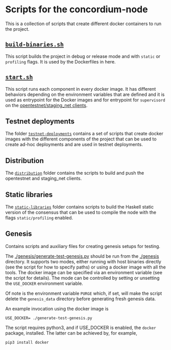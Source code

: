# Scripts for the concordium-node

This is a collection of scripts that create different docker
containers to run the project.

## [`build-binaries.sh`](./build-binaries.sh)

This script builds the project in debug or release mode and with `static` or
`profiling` flags. It is used by the Dockerfiles in here.

## [`start.sh`](./start.sh)

This script runs each component in every docker image. It has different behaviors
depending on the environment variables that are defined and it is used as entrypoint
for the Docker images and for entrypoint for `supervisord` on the [opentestnet/staging_net clients](./distribution).

## Testnet deployments

The folder [`testnet-deployments`](./testnet-deployments) contains a set of scripts that create docker
images with the different components of the project that can be used to create
ad-hoc deployments and are used in testnet deployments.

## Distribution

The [`distribution`](./distribution) folder contains the scripts to build and push the opentestnet and staging_net clients.

## Static libraries

The [`static-libraries`](./static-libraries) folder contains scripts to build the Haskell static version of
the consensus that can be used to compile the node with the flags `static/profiling` enabled.

## Genesis

Contains scripts and auxiliary files for creating genesis setups for testing.

The [./genesis/generate-test-genesis.py](./genesis/generate-test-genesis.py)
should be run from the [./genesis](./genesis/) directory. It supports two modes,
either running with host binaries directly (see the script for how to specify
paths) or using a docker image with all the tools. The docker image can be
specified via an environment variable (see the script for details). The mode can
be controlled by setting or unsetting the `USE_DOCKER` environment variable.

Of note is the environment variable `PURGE` which, if set, will make the script
delete the `genesis_data` directory before generating fresh genesis data.

An example invocation using the docker image is

```console
USE_DOCKER= ./generate-test-genesis.py
```

The script requires python3, and if USE_DOCKER is enabled, the `docker` package, installed. The latter can
be achieved by, for example,

```console
pip3 install docker
```
